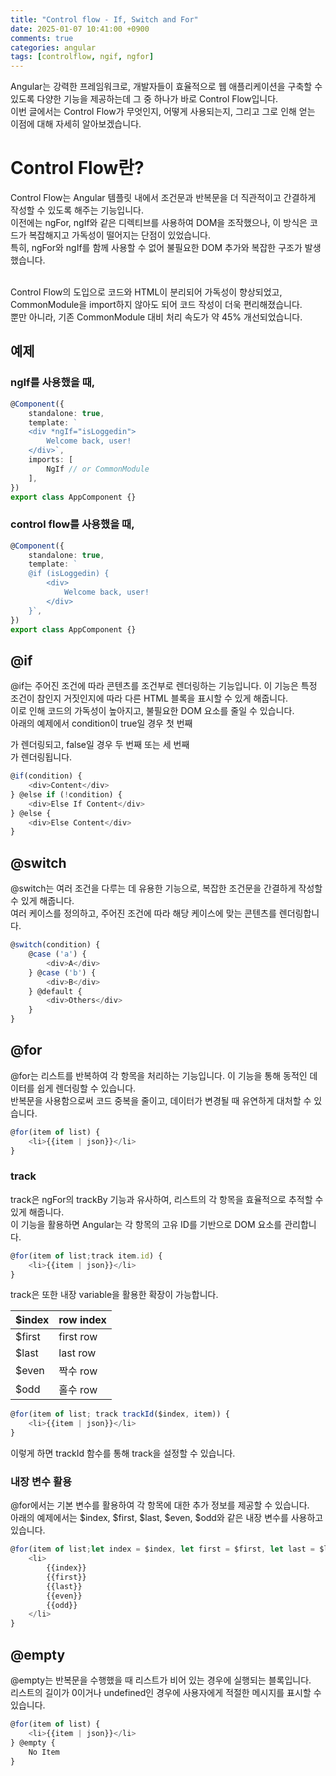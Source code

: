 ```yaml
---
title: "Control flow - If, Switch and For"
date: 2025-01-07 10:41:00 +0900
comments: true
categories: angular
tags: [controlflow, ngif, ngfor]
---
```


Angular는 강력한 프레임워크로, 개발자들이 효율적으로 웹 애플리케이션을 구축할 수 있도록 다양한 기능을 제공하는데 그 중 하나가 바로 Control Flow입니다. <br/>
이번 글에서는 Control Flow가 무엇인지, 어떻게 사용되는지, 그리고 그로 인해 얻는 이점에 대해 자세히 알아보겠습니다.

# Control Flow란?
Control Flow는 Angular 템플릿 내에서 조건문과 반복문을 더 직관적이고 간결하게 작성할 수 있도록 해주는 기능입니다. <br/>
이전에는 ngFor, ngIf와 같은 디렉티브를 사용하여 DOM을 조작했으나, 이 방식은 코드가 복잡해지고 가독성이 떨어지는 단점이 있었습니다. <br/>
특히, ngFor와 ngIf를 함께 사용할 수 없어 불필요한 DOM 추가와 복잡한 구조가 발생했습니다.<br/><br/>

Control Flow의 도입으로 코드와 HTML이 분리되어 가독성이 향상되었고, CommonModule을 import하지 않아도 되어 코드 작성이 더욱 편리해졌습니다. <br/>
뿐만 아니라, 기존 CommonModule 대비 처리 속도가 약 45% 개선되었습니다.

## 예제

### ngIf를 사용했을 때,

```ts
@Component({
	standalone: true,
	template: `
	<div *ngIf="isLoggedin">
		Welcome back, user!
	</div>`,
	imports: [
		NgIf // or CommonModule
	],
})
export class AppComponent {}

```

### control flow를 사용했을 때,

```ts
@Component({
	standalone: true,
	template: `
	@if (isLoggedin) {
		<div>
			Welcome back, user!
		</div>
	}`,
})
export class AppComponent {}

```

## @if
@if는 주어진 조건에 따라 콘텐츠를 조건부로 렌더링하는 기능입니다. 이 기능은 특정 조건이 참인지 거짓인지에 따라 다른 HTML 블록을 표시할 수 있게 해줍니다.<br/>
이로 인해 코드의 가독성이 높아지고, 불필요한 DOM 요소를 줄일 수 있습니다.<br/>
아래의 예제에서 condition이 true일 경우 첫 번째 <div>가 렌더링되고, false일 경우 두 번째 또는 세 번째 <div>가 렌더링됩니다.

```ts
@if(condition) {
	<div>Content</div>
} @else if (!condition) {
	<div>Else If Content</div>
} @else {
	<div>Else Content</div>
}
```

## @switch
@switch는 여러 조건을 다루는 데 유용한 기능으로, 복잡한 조건문을 간결하게 작성할 수 있게 해줍니다.<br/>
여러 케이스를 정의하고, 주어진 조건에 따라 해당 케이스에 맞는 콘텐츠를 렌더링합니다.<br/>


```ts
@switch(condition) {
	@case ('a') {
		<div>A</div>
	} @case ('b') {
		<div>B</div>
	} @default {
		<div>Others</div>
	}
}
```

## @for
@for는 리스트를 반복하여 각 항목을 처리하는 기능입니다. 이 기능을 통해 동적인 데이터를 쉽게 렌더링할 수 있습니다.<br/>
반복문을 사용함으로써 코드 중복을 줄이고, 데이터가 변경될 때 유연하게 대처할 수 있습니다.

```ts
@for(item of list) {
	<li>{{item | json}}</li>
}
```

### track

track은 ngFor의 trackBy 기능과 유사하여, 리스트의 각 항목을 효율적으로 추적할 수 있게 해줍니다.<br/>
이 기능을 활용하면 Angular는 각 항목의 고유 ID를 기반으로 DOM 요소를 관리합니다.

```ts
@for(item of list;track item.id) {
	<li>{{item | json}}</li>
}
```

track은 또한 내장 variable을 활용한 확장이 가능합니다.

| $index | row index |
| --- | --- |
| $first | first row |
| $last | last row |
| $even | 짝수 row |
| $odd | 홀수 row |


```ts
@for(item of list; track trackId($index, item)) {
	<li>{{item | json}}</li>
}
```
이렇게 하면 trackId 함수를 통해 track을 설정할 수 있습니다.

### 내장 변수 활용
@for에서는 기본 변수를 활용하여 각 항목에 대한 추가 정보를 제공할 수 있습니다.<br/>
아래의 예제에서는 $index, $first, $last, $even, $odd와 같은 내장 변수를 사용하고 있습니다.

```ts
@for(item of list;let index = $index, let first = $first, let last = $last, let even = $even, let odd = $odd) {
	<li>
		{{index}}
		{{first}}
		{{last}}
		{{even}}
		{{odd}}
	</li>
}
```

## @empty
@empty는 반복문을 수행했을 때 리스트가 비어 있는 경우에 실행되는 블록입니다. <br/>
리스트의 길이가 0이거나 undefined인 경우에 사용자에게 적절한 메시지를 표시할 수 있습니다.

```ts
@for(item of list) {
	<li>{{item | json}}</li>
} @empty {
	No Item
}
```